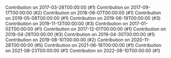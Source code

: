 Contribution on 2017-03-28T00:00:00 (#1)
Contribution on 2017-09-17T00:00:00 (#2)
Contribution on 2018-08-07T00:00:00 (#1)
Contribution on 2019-05-08T00:00:00 (#1)
Contribution on 2019-06-19T00:00:00 (#3)
Contribution on 2019-11-13T00:00:00 (#3)
Contribution on 2017-01-02T00:00:00 (#1)
Contribution on 2017-12-01T00:00:00 (#1)
Contribution on 2019-04-29T00:00:00 (#3)
Contribution on 2019-04-30T00:00:00 (#1)
Contribution on 2019-08-10T00:00:00 (#2)
Contribution on 2020-11-28T00:00:00 (#5)
Contribution on 2021-06-18T00:00:00 (#1)
Contribution on 2021-08-23T00:00:00 (#1)
Contribution on 2022-08-10T00:00:00 (#1)
